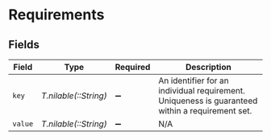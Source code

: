 # Requirements


## Fields

| Field                                                                                           | Type                                                                                            | Required                                                                                        | Description                                                                                     |
| ----------------------------------------------------------------------------------------------- | ----------------------------------------------------------------------------------------------- | ----------------------------------------------------------------------------------------------- | ----------------------------------------------------------------------------------------------- |
| `key`                                                                                           | *T.nilable(::String)*                                                                           | :heavy_minus_sign:                                                                              | An identifier for an individual requirement. Uniqueness is guaranteed within a requirement set. |
| `value`                                                                                         | *T.nilable(::String)*                                                                           | :heavy_minus_sign:                                                                              | N/A                                                                                             |